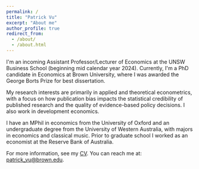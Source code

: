 ```yaml
---
permalink: /
title: "Patrick Vu"
excerpt: "About me"
author_profile: true
redirect_from: 
  - /about/
  - /about.html
---
```


I'm an incoming Assistant Professor/Lecturer of Economics at the UNSW Business School (beginning mid calendar year 2024). Currently, I'm a PhD candidate in Economics at Brown University, where I was awarded the George Borts Prize for best dissertation.

My research interests are primarily in applied and theoretical econometrics, with a focus on how publication bias impacts the statistical credibility of published research and the quality of evidence-based policy decisions. I also work in development economics.

I have an MPhil in economics from the University of Oxford and an undergraduate degree from the University of Western Australia, with majors in economics and classical music. Prior to graduate school I worked as an economist at the Reserve Bank of Australia. 

For more information, see my [CV](https://www.patrickhvu.com/assets/files/cv_patrickvu.pdf). You can reach me at: [patrick_vu@brown.edu](patrick_vu@brown.edu).

